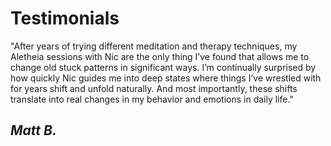 # Testimonials

"After years of trying different meditation and therapy techniques, my Aletheia sessions with Nic are the only thing I’ve found that allows me to change old stuck patterns in significant ways. I’m continually surprised by how quickly Nic guides me into deep states where things I’ve wrestled with for years shift and unfold naturally. And most importantly, these shifts translate into real changes in my behavior and emotions in daily life."

## **_Matt B._**
